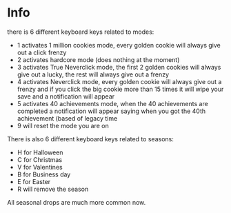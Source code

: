 # Info
there is 6 different keyboard keys related to modes:
* 1 activates 1 million cookies mode, every golden cookie will always give out a click frenzy
* 2 activates hardcore mode (does nothing at the moment)
* 3 activates True Neverclick mode, the first 2 golden cookies will always give out a lucky, the rest will always give out a frenzy
* 4 activates Neverclick mode, every golden cookie will always give out a frenzy and if you click the big cookie more than 15 times it will wipe your save and a notification will appear
* 5 activates 40 achievements mode, when the 40 achievements are completed a notification will appear saying when you got the 40th achievement (based of legacy time
* 9 will reset the mode you are on 

There is also 6 different keyboard keys related to seasons:
* H for Halloween
* C for Christmas
* V for Valentines
* B for Business day
* E for Easter
* R will remove the season 

All seasonal drops are much more common now.
